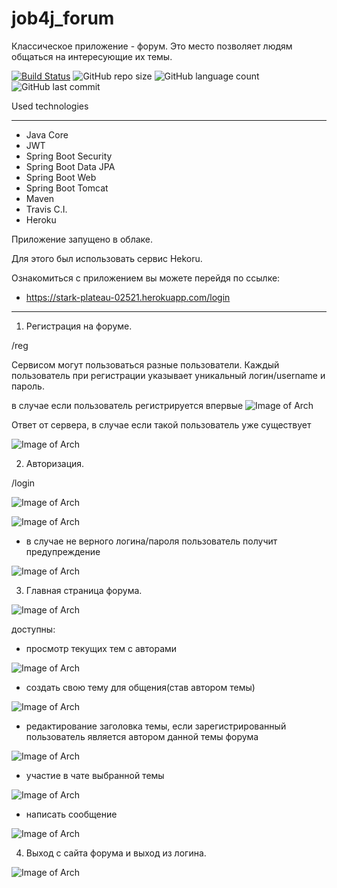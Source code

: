 # job4j_forum
Классическое приложение - форум. 
Это место позволяет людям общаться на интересующие их темы.

[![Build Status](https://app.travis-ci.com/SlartiBartFast-art/job4j_forum.svg?branch=main)](https://app.travis-ci.com/SlartiBartFast-art/job4j_forum)
![GitHub repo size](https://img.shields.io/github/repo-size/SlartiBartFast-art/job4j_forum)
![GitHub language count](https://img.shields.io/github/languages/count/SlartiBartFast-art/job4j_forum?logo=github)
 ![GitHub last commit](https://img.shields.io/github/last-commit/SlartiBartFast-art/job4j_forum?logo=github)

Used technologies
______________________________________________
- Java Core
- JWT
- Spring Boot Security
- Spring Boot Data JPA
- Spring Boot Web
- Spring Boot Tomcat
- Maven
- Travis C.I.
- Heroku

Приложение запущено в облаке. 

Для этого был использовать сервис Hekoru.

Ознакомиться с приложением вы можете перейдя по ссылке:


 - https://stark-plateau-02521.herokuapp.com/login

______________________________________________

1. Регистрация на форуме.
 
 /reg

Сервисом могут пользоваться разные пользователи.
Каждый пользователь при регистрации указывает уникальный логин/username и пароль.

в случае если пользователь регистрируется впервые
![Image of Arch](https://github.com/SlartiBartFast-art/job4j_forum/blob/main/image/Screenshot_1.jpg)

Ответ от сервера, в случае если такой пользователь уже существует

![Image of Arch](https://github.com/SlartiBartFast-art/job4j_forum/blob/main/image/Screenshot_2.jpg)

2. Авторизация.

 /login

![Image of Arch](https://github.com/SlartiBartFast-art/job4j_forum/blob/main/image/Screenshot_3.jpg)


![Image of Arch](https://github.com/SlartiBartFast-art/job4j_forum/blob/main/image/Screenshot_4.jpg)

 - в случае не верного логина/пароля пользователь получит предупреждение

![Image of Arch](https://github.com/SlartiBartFast-art/job4j_forum/blob/main/image/Screenshot_9.jpg)

3. Главная страница форума.

![Image of Arch](https://github.com/SlartiBartFast-art/job4j_forum/blob/main/image/Screenshot_5.jpg)

доступны:

   - просмотр текущих тем с авторами

![Image of Arch](https://github.com/SlartiBartFast-art/job4j_forum/blob/main/image/Screenshot_5.jpg)

   - создать свою тему для общения(став автором темы)

![Image of Arch](https://github.com/SlartiBartFast-art/job4j_forum/blob/main/image/Screenshot_10.jpg)

   - редактирование заголовка темы, если зарегистрированный пользователь является автором данной темы форума 

![Image of Arch](https://github.com/SlartiBartFast-art/job4j_forum/blob/main/image/Screenshot_11.jpg)

   - участие в чате выбранной темы

![Image of Arch](https://github.com/SlartiBartFast-art/job4j_forum/blob/main/image/Screenshot_6.jpg)

   - написать сообщение 

![Image of Arch](https://github.com/SlartiBartFast-art/job4j_forum/blob/main/image/Screenshot_7.jpg)


4. Выход с сайта форума и выход из логина.

![Image of Arch](https://github.com/SlartiBartFast-art/job4j_forum/blob/main/image/Screenshot_8.jpg)


